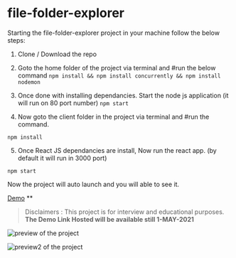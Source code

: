 # file-folder-explorer

Starting the file-folder-explorer project in your machine follow the below steps:
1) Clone / Download the repo
2) Goto the home folder of the project via terminal and 
#run the below command
```npm install && npm install concurrently && npm install nodemon```

3) Once done with installing dependancies. Start the node js application (it will run on 80 port number)
```npm start```

4) Now goto the client folder in the project via terminal and #run the command.

```npm install```

5) Once React JS dependancies are install, Now run the react app. (by default it will run in 3000 port)

```npm start```

Now the project will auto launch and you will able to see it.

[Demo](https://nodejs-folder-explorer.herokuapp.com) **
>Disclaimers : This project is for interview and educational purposes. **The Demo Link Hosted will be available still 1-MAY-2021**

![preview of the project](https://github.com/Ganesha2552/file-folder-explorer/blob/master/file-folder-explorer.png)

![preview2 of the project](https://github.com/Ganesha2552/file-folder-explorer/blob/master/sample1.png)
